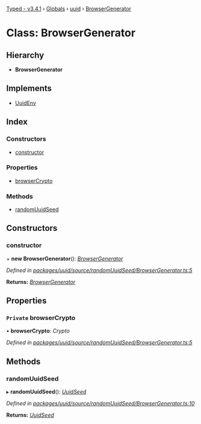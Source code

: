 [Typed - v3.4.1](../README.md) › [Globals](../globals.md) › [uuid](../modules/uuid.md) › [BrowserGenerator](uuid.browsergenerator.md)

# Class: BrowserGenerator

## Hierarchy

* **BrowserGenerator**

## Implements

* [UuidEnv](../interfaces/uuid.uuidenv.md)

## Index

### Constructors

* [constructor](uuid.browsergenerator.md#constructor)

### Properties

* [browserCrypto](uuid.browsergenerator.md#private-browsercrypto)

### Methods

* [randomUuidSeed](uuid.browsergenerator.md#randomuuidseed)

## Constructors

###  constructor

\+ **new BrowserGenerator**(): *[BrowserGenerator](uuid.browsergenerator.md)*

*Defined in [packages/uuid/source/randomUuidSeed/BrowserGenerator.ts:5](https://github.com/TylorS/typed-prelude/blob/cf24d7c0/packages/uuid/source/randomUuidSeed/BrowserGenerator.ts#L5)*

**Returns:** *[BrowserGenerator](uuid.browsergenerator.md)*

## Properties

### `Private` browserCrypto

• **browserCrypto**: *Crypto*

*Defined in [packages/uuid/source/randomUuidSeed/BrowserGenerator.ts:5](https://github.com/TylorS/typed-prelude/blob/cf24d7c0/packages/uuid/source/randomUuidSeed/BrowserGenerator.ts#L5)*

## Methods

###  randomUuidSeed

▸ **randomUuidSeed**(): *[UuidSeed](../modules/uuid.md#uuidseed)*

*Defined in [packages/uuid/source/randomUuidSeed/BrowserGenerator.ts:10](https://github.com/TylorS/typed-prelude/blob/cf24d7c0/packages/uuid/source/randomUuidSeed/BrowserGenerator.ts#L10)*

**Returns:** *[UuidSeed](../modules/uuid.md#uuidseed)*
